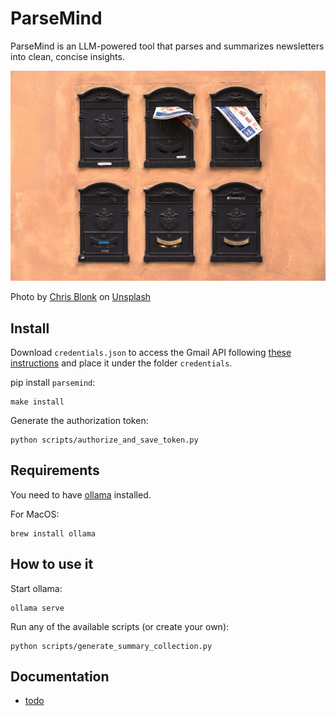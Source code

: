 # ParseMind

ParseMind is an LLM-powered tool that parses and summarizes newsletters into clean, concise insights.

![alt text](pics/chris-blonk-swd3FBSEA4Q-unsplash.jpg)

Photo by [Chris Blonk](https://unsplash.com/@chriskristiansen?utm_content=creditCopyText&utm_medium=referral&utm_source=unsplash) on [Unsplash](https://unsplash.com/photos/six-black-wooden-frames-swd3FBSEA4Q?utm_content=creditCopyText&utm_medium=referral&utm_source=unsplash)
      

## Install

Download `credentials.json` to access the Gmail API following [these instructions](https://developers.google.com/workspace/gmail/api/quickstart/python) and place it under the folder `credentials`.

pip install `parsemind`:
```shell
make install
```

Generate the authorization token:
```shell
python scripts/authorize_and_save_token.py
```


## Requirements

You need to have [ollama](https://ollama.com/) installed.

For MacOS:
```
brew install ollama
```

## How to use it

Start ollama:
```shell
ollama serve
```

Run any of the available scripts (or create your own):
```shell
python scripts/generate_summary_collection.py
```

## Documentation
- [todo](documentation/todo.md)
